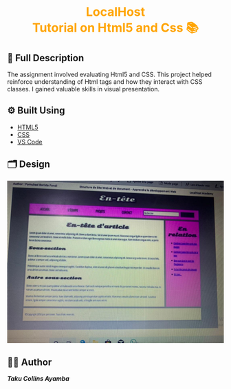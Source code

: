 # <p align="center" style="color: orange;"> LocalHost <br> Tutorial on Html5 and Css 📚



## 📝 Full Description

  The assignment involved evaluating Html5 and CSS. This project helped reinforce understanding of Html tags and how they interact with CSS classes. I gained valuable skills in visual presentation.  <br>

  
## ⚙ Built Using
* [HTML5](https://www.w3schools.com/html/)
* [CSS](https://www.w3schools.com/css/default.asp)
* [VS Code](https://code.visualstudio.com/Download)

  
## 🗂 Design
<img src="work3.jpeg">

## 👨‍💻 Author
<b><i>Taku Collins Ayamba</b></i>

